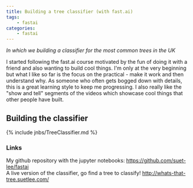 ```yaml
---
title: Building a tree classifier (with fast.ai)
tags:
    - fastai
categories:
    - fastai
---
```


*In which we building a classifier for the most common trees in the UK*

I started following the fast.ai course motivated by the fun of doing it with a friend and also wanting to build cool things. I'm only at the very beginning but what I like so far is the focus on the practical - make it work and then understand why. As someone who often gets bogged down with details, this is a great learning style to keep me progressing. I also really like the "show and tell" segments of the videos which showcase cool things that other people have built.

## Building the classifier

{% include jnbs/TreeClassifier.md %}


### Links

My github repository with the jupyter notebooks: <a href="https://github.com/suet-lee/fastai">https://github.com/suet-lee/fastai</a>  
A live version of the classifier, go find a tree to classify! <a href="http://whats-that-tree.suetlee.com/">http://whats-that-tree.suetlee.com/</a>
